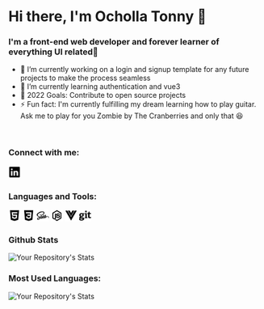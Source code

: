 # Hi there, I'm Ocholla Tonny 👋

### I'm a front-end web developer and forever learner of everything UI related🤣

<!--
**Ocholla-T/Ocholla-T** is a ✨ _special_ ✨ repository because its `README.md` (this file) appears on your GitHub profile.
-->

- 🔭 I’m currently working on a login and signup template for any future projects to make the process seamless
- 🌱 I’m currently learning authentication and vue3
- :notebook: 2022 Goals: Contribute to open source projects
- ⚡ Fun fact: I'm currently fulfilling my dream learning how to play guitar. Ask me to play for you Zombie by The Cranberries and only that :laughing:

<br />

### Connect with me:

[<img src="./assets/logo-linkedin.svg" width="24px" alt='linkedIn'>](https://www.linkedin.com/in/ochollatonny/)

### Languages and Tools:

[<img src="./assets/logo-html5.svg" width="24px" alt="HTML5">](https://developer.mozilla.org/en-US/docs/Web/HTML) <!-- CSS--> [<img src="./assets/logo-css3.svg" width="24px" alt="CSS3">](https://developer.mozilla.org/en-US/docs/Learn/CSS/First_steps/What_is_CSS) <!-- SASS--> [<img src="./assets/logo-sass.svg" width="24px" alt="SASS">](https://sass-lang.com/) <!-- NODEJS --> [<img src="./assets/logo-nodejs.svg" width="24px" alt="NodeJs">](https://nodejs.org/) <!-- VueJS--> [<img src="./assets/logo-vue.svg" width="24px" alt="VueJS">](https://vuejs.org/) <!-- Git--> [<img src="./assets/git-brands.svg" width="24px" alt="Git">](https://github.org/)  

### Github Stats
![Your Repository's Stats](https://github-readme-stats.vercel.app/api?username=Ocholla-T&theme=github_dark&layout=compact&show_icons=true)

### Most Used Languages:
![Your Repository's Stats](https://github-readme-stats.vercel.app/api/top-langs/?username=Ocholla-T&theme=github_dark&layout=compact)
